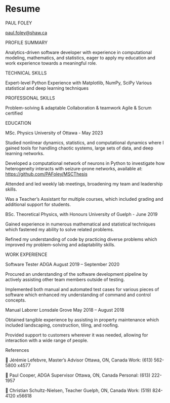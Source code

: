 # Resume

PAUL FOLEY

paul.foley@shaw.ca

PROFILE SUMMARY

Analytics-driven software developer with experience in computational modeling, mathematics, and statistics, eager to apply my education and work experience towards a meaningful role.


TECHNICAL SKILLS

Expert-level Python
Experience with Matplotlib, NumPy, SciPy
Various statistical and deep learning techniques


PROFESSIONAL SKILLS

Problem-solving & adaptable
Collaboration & teamwork
Agile & Scrum certified


EDUCATION

MSc. Physics
University of Ottawa - May 2023

Studied nonlinear dynamics, statistics, and computational dynamics where I gained tools for handling chaotic systems, large sets of data, and deep learning networks.

Developed a computational network of neurons in Python to investigate how heterogeneity interacts with seizure-prone networks, available at: https://github.com/PAFoley/MSCThesis

Attended and led weekly lab meetings, broadening my team and leadership skills.

Was a Teacher’s Assistant for multiple courses, which included grading and additional support for students.


BSc. Theoretical Physics, with Honours
University of Guelph - June 2019

Gained experience in numerous mathematical and statistical techniques which fastened my ability to solve related problems.

Refined my understanding of code by practicing diverse problems which improved my problem-solving and adaptability skills.


WORK EXPERIENCE

Software Tester ADGA August 2019 – September 2020

Procured an understanding of the software development pipeline by actively assisting other team members outside of testing.

Implemented both manual and automated test cases for various pieces of software which enhanced my understanding of command and control concepts.


Manual Laborer Lonsdale Grove May 2018 – August 2018

Obtained tangible experience by assisting in property maintenance which included landscaping, construction, tiling, and roofing.

Provided support to customers wherever it was needed, allowing for interaction with a wide range of people.


References

 Jérémie Lefebvre, Master’s Advisor Ottawa, ON, Canada Work: (613) 562-5800 x4577

 Paul Cooper, ADGA Supervisor Ottawa, ON, Canada Personal: (613) 222-1957

 Christian Schultz-Nielsen, Teacher Guelph, ON, Canada Work: (519) 824-4120 x56618
